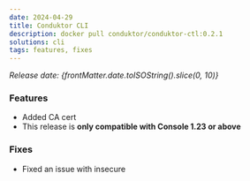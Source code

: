 ```yaml
---
date: 2024-04-29
title: Conduktor CLI
description: docker pull conduktor/conduktor-ctl:0.2.1
solutions: cli
tags: features, fixes
---
```


*Release date: {frontMatter.date.toISOString().slice(0, 10)}*

### Features
- Added CA cert 
- This release is **only compatible with Console 1.23 or above**

### Fixes
- Fixed an issue with insecure 
